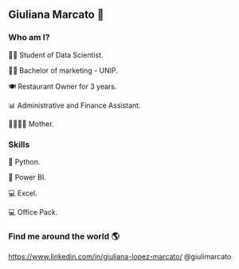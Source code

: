 ## Giuliana Marcato 👋

### Who am I?

👩‍💻 Student of Data Scientist.

👩‍🎓 Bachelor of marketing - UNIP.

🍽 Restaurant Owner for 3 years.

📊 Administrative and Finance Assistant.

👨‍👩‍👧‍👦 Mother.


### Skills
🐍 Python.

🧮 Power BI.

💻 Excel.

💻 Office Pack.


### Find me around the world 🌎
https://www.linkedin.com/in/giuliana-lopez-marcato/
@giulimarcato

